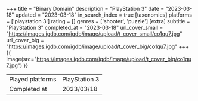 +++
title = "Binary Domain"
description = "PlayStation 3"
date = "2023-03-18"
updated = "2023-03-18"
in_search_index = true
[taxonomies]
platforms = ['playstation 3']
rating = []
genres = ['shooter', 'puzzle']
[extra]
subtitle = "PlayStation 3"
completed_at = "2023-03-18"
url_cover_small = "https://images.igdb.com/igdb/image/upload/t_cover_small/co1qu7.jpg"
url_cover_big = "https://images.igdb.com/igdb/image/upload/t_cover_big/co1qu7.jpg"
+++
{{ image(src="https://images.igdb.com/igdb/image/upload/t_cover_big/co1qu7.jpg") }}

|              |            |
| ------------ | ---------- |
| Played platforms    | PlayStation 3 |
| Completed at | 2023/03/18 |

